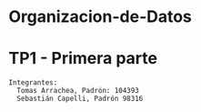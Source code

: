 # Organizacion-de-Datos
# TP1 - Primera parte

    Integrantes: 
      Tomas Arrachea, Padrón: 104393
      Sebastián Capelli, Padrón 98316

